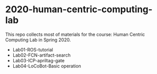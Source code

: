 # 2020-human-centric-computing-lab
This repo collects most of materials for the course: Human Centric Computing Lab in Spring 2020.

- Lab01-ROS-tutorial  
- Lab02-FCN-artifact-search  
- Lab03-ICP-apriltag-gate
- Lab04-LoCoBot-Basic operation